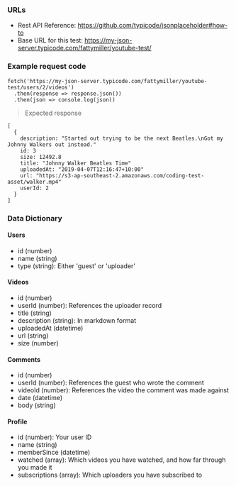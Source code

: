 ### URLs
 - Rest API Reference: https://github.com/typicode/jsonplaceholder#how-to
 - Base URL for this test: https://my-json-server.typicode.com/fattymiller/youtube-test/

### Example request code
```
fetch('https://my-json-server.typicode.com/fattymiller/youtube-test/users/2/videos')
  .then(response => response.json())
  .then(json => console.log(json))
```

> Expected response
```
[
  {
    description: "Started out trying to be the next Beatles.\nGot my Johnny Walkers out instead."
    id: 3
    size: 12492.8
    title: "Johnny Walker Beatles Time"
    uploadedAt: "2019-04-07T12:16:47+10:00"
    url: "https://s3-ap-southeast-2.amazonaws.com/coding-test-asset/walker.mp4"
    userId: 2
  }
]
```

### Data Dictionary
#### Users
 - id (number)
 - name (string)
 - type (string): Either 'guest' or 'uploader'
#### Videos
 - id (number)
 - userId (number): References the uploader record
 - title (string)
 - description (string): In markdown format
 - uploadedAt (datetime)
 - url (string)
 - size (number)
#### Comments
 - id (number)
 - userId (number): References the guest who wrote the comment
 - videoId (number): References the video the comment was made against
 - date (datetime)
 - body (string)
#### Profile
 - id (number): Your user ID
 - name (string)
 - memberSince (datetime)
 - watched (array): Which videos you have watched, and how far through you made it
 - subscriptions (array): Which uploaders you have subscribed to
